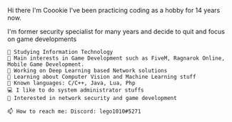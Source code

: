 Hi there I'm Coookie
I've been practicing coding as a hobby for 14 years now.

I'm former security specialist for many years and decide to quit and focus on game developments

```
🏫 Studying Information Technology
🔎 Main interests in Game Development such as FiveM, Ragnarok Online, Mobile Game Development.
🔭 Working on Deep Learning based Network solutions
🌱 Learning about Computer Vision and Machine Learning stuff
🌟 Known languages: C/C++, Java, Lua, Php
💻 I like to do system administrator stuffs
🚩 Interested in network security and game development

📫 How to reach me: Discord: lego1010#5271
```
